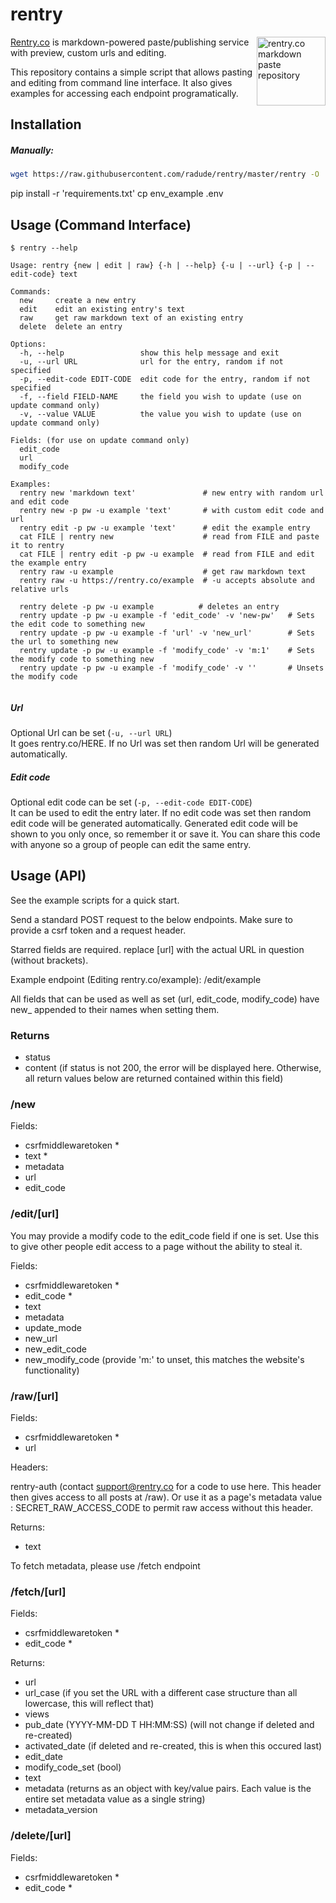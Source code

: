 # rentry

<a href="https://rentry.co/"><img width="110" height="110" src="https://rentry.co/static/logo-border-fit.png" align="right" alt="rentry.co markdown paste repository"></a>

[Rentry.co](https://rentry.co) is markdown-powered paste/publishing service with preview, custom urls and editing. 

This repository contains a simple script that allows pasting and editing from command line interface. It also gives examples for accessing each endpoint programatically.
  
## Installation

##### Manually:  
```sh
wget https://raw.githubusercontent.com/radude/rentry/master/rentry -O ./rentry && chmod +x ./rentry
```



pip install -r 'requirements.txt'
cp env_example .env

## Usage (Command Interface)

```console
$ rentry --help

Usage: rentry {new | edit | raw} {-h | --help} {-u | --url} {-p | --edit-code} text

Commands:
  new     create a new entry
  edit    edit an existing entry's text
  raw     get raw markdown text of an existing entry
  delete  delete an entry
    
Options:
  -h, --help                 show this help message and exit
  -u, --url URL              url for the entry, random if not specified
  -p, --edit-code EDIT-CODE  edit code for the entry, random if not specified
  -f, --field FIELD-NAME     the field you wish to update (use on update command only)
  -v, --value VALUE          the value you wish to update (use on update command only)

Fields: (for use on update command only)
  edit_code
  url
  modify_code

Examples:
  rentry new 'markdown text'               # new entry with random url and edit code
  rentry new -p pw -u example 'text'       # with custom edit code and url 
  rentry edit -p pw -u example 'text'      # edit the example entry
  cat FILE | rentry new                    # read from FILE and paste it to rentry
  cat FILE | rentry edit -p pw -u example  # read from FILE and edit the example entry
  rentry raw -u example                    # get raw markdown text
  rentry raw -u https://rentry.co/example  # -u accepts absolute and relative urls

  rentry delete -p pw -u example          # deletes an entry
  rentry update -p pw -u example -f 'edit_code' -v 'new-pw'   # Sets the edit code to something new
  rentry update -p pw -u example -f 'url' -v 'new_url'        # Sets the url to something new
  rentry update -p pw -u example -f 'modify_code' -v 'm:1'    # Sets the modify code to something new
  rentry update -p pw -u example -f 'modify_code' -v ''       # Unsets the modify code
  
```

##### Url

Optional Url can be set (`-u, --url URL`)  
It goes rentry.co/HERE. If no Url was set then random Url will be generated automatically.

##### Edit code

Optional edit code can be set (`-p, --edit-code EDIT-CODE`)  
It can be used to edit the entry later. If no edit code was set then random edit code will be generated automatically. Generated edit code will be shown to you only once, so remember it or save it. You can share this code with anyone so a group of people can edit the same entry.

## Usage (API)

See the example scripts for a quick start.

Send a standard POST request to the below endpoints. Make sure to provide a csrf token and a request header.

Starred fields are required. replace [url] with the actual URL in question (without brackets).

Example endpoint (Editing rentry.co/example): /edit/example

All fields that can be used as well as set (url, edit_code, modify_code) have new_ appended to their names when setting them.

### Returns

* status
* content (if status is not 200, the error will be displayed here. Otherwise, all return values below are returned contained within this field)

### /new

Fields:

* csrfmiddlewaretoken *
* text *
* metadata
* url
* edit_code

### /edit/[url]

You may provide a modify code to the edit_code field if one is set. Use this to give other people edit access to a page without the ability to steal it.

Fields:

* csrfmiddlewaretoken *
* edit_code *
* text
* metadata
* update_mode
* new_url
* new_edit_code
* new_modify_code (provide 'm:' to unset, this matches the website's functionality)

### /raw/[url]

Fields:

* csrfmiddlewaretoken *
* url

Headers:

rentry-auth (contact support@rentry.co for a code to use here. This header then gives access to all posts at /raw). Or use it as a page's metadata value : SECRET_RAW_ACCESS_CODE to permit raw access without this header.

Returns:

* text

To fetch metadata, please use /fetch endpoint

### /fetch/[url]

Fields:

* csrfmiddlewaretoken *
* edit_code *

Returns:

* url
* url_case (if you set the URL with a different case structure than all lowercase, this will reflect that)
* views
* pub_date (YYYY-MM-DD T HH:MM:SS) (will not change if deleted and re-created)
* activated_date (if deleted and re-created, this is when this occured last)
* edit_date
* modify_code_set (bool)
* text
* metadata (returns as an object with key/value pairs. Each value is the entire set metadata value as a single string)
* metadata_version

### /delete/[url]

Fields:

* csrfmiddlewaretoken *
* edit_code *
